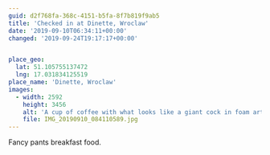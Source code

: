 ```yaml
---
guid: d2f768fa-368c-4151-b5fa-8f7b819f9ab5
title: 'Checked in at Dinette, Wroclaw'
date: '2019-09-10T06:34:11+00:00'
changed: '2019-09-24T19:17:17+00:00'


place_geo:
  lat: 51.105755137472
  lng: 17.031834125519
place_name: 'Dinette, Wroclaw'
images:
  - width: 2592
    height: 3456
    alt: 'A cup of coffee with what looks like a giant cock in foam art. '
    file: IMG_20190910_084110589.jpg
---
```


Fancy pants breakfast food. 
